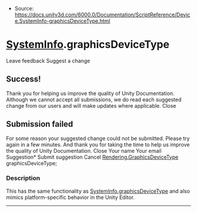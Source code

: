 * Source: https://docs.unity3d.com/6000.0/Documentation/ScriptReference/Device.SystemInfo-graphicsDeviceType.html

#  [SystemInfo](https://docs.unity3d.com/6000.0/Documentation/ScriptReference/Device.SystemInfo.html).graphicsDeviceType
Leave feedback
Suggest a change
## Success!
Thank you for helping us improve the quality of Unity Documentation. Although we cannot accept all submissions, we do read each suggested change from our users and will make updates where applicable.
Close
## Submission failed
For some reason your suggested change could not be submitted. Please <a>try again</a> in a few minutes. And thank you for taking the time to help us improve the quality of Unity Documentation.
Close
Your name Your email Suggestion* Submit suggestion
Cancel
[Rendering.GraphicsDeviceType](https://docs.unity3d.com/6000.0/Documentation/ScriptReference/Rendering.GraphicsDeviceType.html) graphicsDeviceType; 
### Description
This has the same functionality as [SystemInfo.graphicsDeviceType](https://docs.unity3d.com/6000.0/Documentation/ScriptReference/SystemInfo-graphicsDeviceType.html) and also mimics platform-specific behavior in the Unity Editor.
* * *
